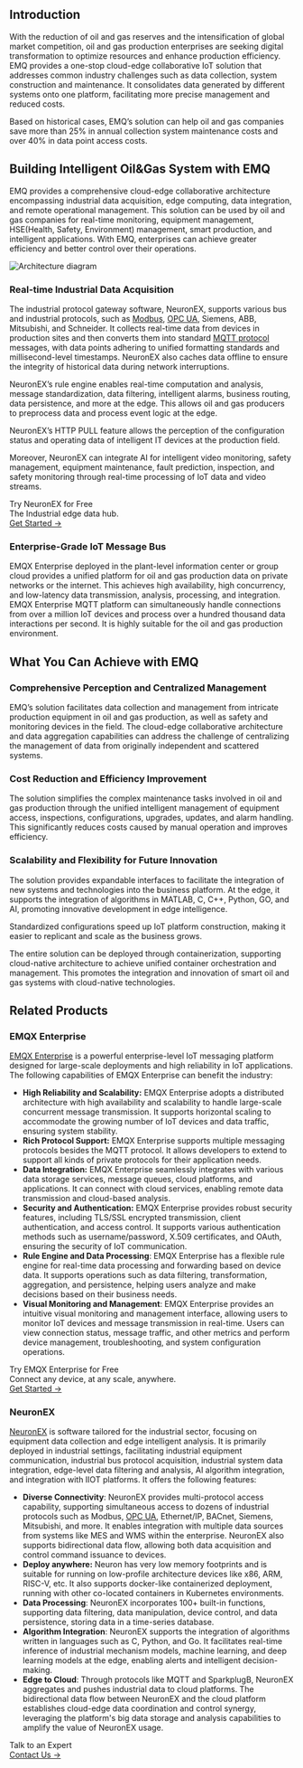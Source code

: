 ## Introduction

With the reduction of oil and gas reserves and the intensification of global market competition, oil and gas production enterprises are seeking digital transformation to optimize resources and enhance production efficiency. EMQ provides a one-stop cloud-edge collaborative IoT solution that addresses common industry challenges such as data collection, system construction and maintenance. It consolidates data generated by different systems onto one platform, facilitating more precise management and reduced costs.

Based on historical cases, EMQ’s solution can help oil and gas companies save more than 25% in annual collection system maintenance costs and over 40% in data point access costs.

## Building Intelligent Oil&Gas System with EMQ

EMQ provides a comprehensive cloud-edge collaborative architecture encompassing industrial data acquisition, edge computing, data integration, and remote operational management. This solution can be used by oil and gas companies for real-time monitoring, equipment management, HSE(Health, Safety, Environment) management, smart production, and intelligent applications. With EMQ, enterprises can achieve greater efficiency and better control over their operations.

![Architecture diagram](https://assets.emqx.com/images/a3788c3a294a9582e46a5f4d710218bf.png)

### Real-time Industrial Data Acquisition

The industrial protocol gateway software, NeuronEX, supports various bus and industrial protocols, such as [Modbus](https://www.emqx.com/en/blog/modbus-protocol-the-grandfather-of-iot-communication), [OPC UA](https://www.emqx.com/en/blog/opc-ua-protocol), Siemens, ABB, Mitsubishi, and Schneider. It collects real-time data from devices in production sites and then converts them into standard [MQTT protocol](https://www.emqx.com/en/blog/the-easiest-guide-to-getting-started-with-mqtt) messages, with data points adhering to unified formatting standards and millisecond-level timestamps. NeuronEX also caches data offline to ensure the integrity of historical data during network interruptions.

NeuronEX’s rule engine enables real-time computation and analysis, message standardization, data filtering, intelligent alarms, business routing, data persistence, and more at the edge. This allows oil and gas producers to preprocess data and process event logic at the edge. 

NeuronEX’s HTTP PULL feature allows the perception of the configuration status and operating data of intelligent IT devices at the production field.

Moreover, NeuronEX can integrate AI  for intelligent video monitoring, safety management, equipment maintenance, fault prediction, inspection, and safety monitoring through real-time processing of IoT data and video streams.

<section class="promotion">
    <div>
        Try NeuronEX for Free
             <div class="is-size-14 is-text-normal has-text-weight-normal">The Industrial edge data hub.</div>
    </div>
    <a href="https://www.emqx.com/en/try?product=neuronex" class="button is-gradient px-5">Get Started →</a>
</section>

### Enterprise-Grade IoT Message Bus

EMQX Enterprise deployed in the plant-level information center or group cloud provides a unified platform for oil and gas production data on private networks or the internet. This achieves high availability, high concurrency, and low-latency data transmission, analysis, processing, and integration. EMQX Enterprise MQTT platform can simultaneously handle connections from over a million IoT devices and process over a hundred thousand data interactions per second. It is highly suitable for the oil and gas production environment.

## What You Can Achieve with EMQ

### Comprehensive Perception and Centralized Management

EMQ’s solution facilitates data collection and management from intricate production equipment in oil and gas production, as well as safety and monitoring devices in the field. The cloud-edge collaborative architecture and data aggregation capabilities can address the challenge of centralizing the management of data from originally independent and scattered systems.

### Cost Reduction and Efficiency Improvement

The solution simplifies the complex maintenance tasks involved in oil and gas production through the unified intelligent management of equipment access, inspections, configurations, upgrades, updates, and alarm handling. This significantly reduces costs caused by manual operation and improves efficiency.

### Scalability and Flexibility for Future Innovation

The solution provides expandable interfaces to facilitate the integration of new systems and technologies into the business platform. At the edge, it supports the integration of algorithms in MATLAB, C, C++, Python, GO, and AI, promoting innovative development in edge intelligence.

Standardized configurations speed up IoT platform construction, making it easier to replicant and scale as the business grows.

The entire solution can be deployed through containerization, supporting cloud-native architecture to achieve unified container orchestration and management. This promotes the integration and innovation of smart oil and gas systems with cloud-native technologies.

## Related Products

### EMQX Enterprise

[EMQX Enterprise](https://www.emqx.com/en/products/emqx) is a powerful enterprise-level IoT messaging platform designed for large-scale deployments and high reliability in IoT applications. The following capabilities of EMQX Enterprise can benefit the industry:

- **High Reliability and Scalability:** EMQX Enterprise adopts a distributed architecture with high availability and scalability to handle large-scale concurrent message transmission. It supports horizontal scaling to accommodate the growing number of IoT devices and data traffic, ensuring system stability.
- **Rich Protocol Support:** EMQX Enterprise supports multiple messaging protocols besides the MQTT protocol. It allows developers to extend to support all kinds of private protocols for their application needs.
- **Data Integration:** EMQX Enterprise seamlessly integrates with various data storage services, message queues, cloud platforms, and applications. It can connect with cloud services, enabling remote data transmission and cloud-based analysis.
- **Security and Authentication:** EMQX Enterprise provides robust security features, including TLS/SSL encrypted transmission, client authentication, and access control. It supports various authentication methods such as username/password, X.509 certificates, and OAuth, ensuring the security of IoT communication.
- **Rule Engine and Data Processing**: EMQX Enterprise has a flexible rule engine for real-time data processing and forwarding based on device data. It supports operations such as data filtering, transformation, aggregation, and persistence, helping users analyze and make decisions based on their business needs.
- **Visual Monitoring and Management**: EMQX Enterprise provides an intuitive visual monitoring and management interface, allowing users to monitor IoT devices and message transmission in real-time. Users can view connection status, message traffic, and other metrics and perform device management, troubleshooting, and system configuration operations.

<section class="promotion">
    <div>
        Try EMQX Enterprise for Free
      <div class="is-size-14 is-text-normal has-text-weight-normal">Connect any device, at any scale, anywhere.</div>
    </div>
    <a href="https://www.emqx.com/en/try?product=enterprise" class="button is-gradient px-5">Get Started →</a>
</section>

### NeuronEX

[NeuronEX](https://www.emqx.com/en/products/neuronex) is software tailored for the industrial sector, focusing on equipment data collection and edge intelligent analysis. It is primarily deployed in industrial settings, facilitating industrial equipment communication, industrial bus protocol acquisition, industrial system data integration, edge-level data filtering and analysis, AI algorithm integration, and integration with IIOT platforms. It offers the following features:

- **Diverse Connectivity**: NeuronEX provides multi-protocol access capability, supporting simultaneous access to dozens of industrial protocols such as Modbus, [OPC UA](https://www.emqx.com/en/blog/opc-ua-protocol), Ethernet/IP, BACnet, Siemens, Mitsubishi, and more. It enables integration with multiple data sources from systems like MES and WMS within the enterprise. NeuronEX also supports bidirectional data flow, allowing both data acquisition and control command issuance to devices.
- **Deploy anywhere:** Neuron has very low memory footprints and is suitable for running on low-profile architecture devices like x86, ARM, RISC-V, etc. It also supports docker-like containerized deployment, running with other co-located containers in Kubernetes environments.
- **Data Processing**: NeuronEX incorporates 100+ built-in functions, supporting data filtering, data manipulation, device control, and data persistence, storing data in a time-series database.
- **Algorithm Integration**: NeuronEX supports the integration of algorithms written in languages such as C, Python, and Go. It facilitates real-time inference of industrial mechanism models, machine learning, and deep learning models at the edge, enabling alerts and intelligent decision-making.
- **Edge to Cloud**: Through protocols like MQTT and SparkplugB, NeuronEX aggregates and pushes industrial data to cloud platforms. The bidirectional data flow between NeuronEX and the cloud platform establishes cloud-edge data coordination and control synergy, leveraging the platform's big data storage and analysis capabilities to amplify the value of NeuronEX usage.


<section class="promotion">
    <div>
        Talk to an Expert
    </div>
    <a href="https://www.emqx.com/en/contact?product=solutions" class="button is-gradient px-5">Contact Us →</a>
</section>
